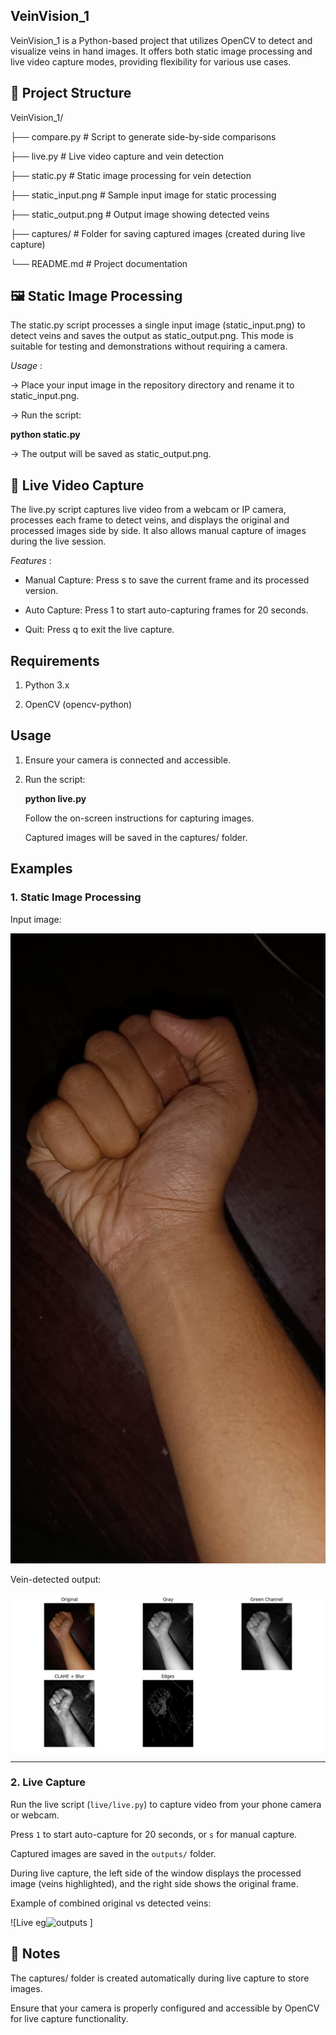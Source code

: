 ## VeinVision_1

VeinVision_1 is a Python-based project that utilizes OpenCV to detect and visualize veins in hand images. It offers both static image processing and live video capture modes, providing flexibility for various use cases.

## 📂 Project Structure
VeinVision_1/

├── compare.py                                               # Script to generate side-by-side comparisons

├── live.py                                                # Live video capture and vein detection

├── static.py                                              # Static image processing for vein detection

├── static_input.png                                       # Sample input image for static processing

├── static_output.png                                      # Output image showing detected veins

├── captures/                                              # Folder for saving captured images (created during live capture)

└── README.md                                              # Project documentation


## 🖼 Static Image Processing

The static.py script processes a single input image (static_input.png) to detect veins and saves the output as static_output.png. This mode is suitable for testing and demonstrations without requiring a camera.


 *Usage* :

-> Place your input image in the repository directory and rename it to static_input.png.

-> Run the script:

  **python static.py**


-> The output will be saved as static_output.png.


## 🎥 Live Video Capture

The live.py script captures live video from a webcam or IP camera, processes each frame to detect veins, and displays the original and processed images side by side. It also allows manual capture of images during the live session.

 *Features* :

* Manual Capture: Press s to save the current frame and its processed version.

* Auto Capture: Press 1 to start auto-capturing frames for 20 seconds.

* Quit: Press q to exit the live capture.

## Requirements

1. Python 3.x

2. OpenCV (opencv-python)


## Usage

1. Ensure your camera is connected and accessible.

2. Run the script:

   **python live.py**


   Follow the on-screen instructions for capturing images.

   Captured images will be saved in the captures/ folder.



## Examples

### 1. Static Image Processing
Input image:

![Input Example](static_input.png)

Vein-detected output:

![Output Example](static_output.png)

---

### 2. Live Capture
Run the live script (`live/live.py`) to capture video from your phone camera or webcam.  

Press `1` to start auto-capture for 20 seconds, or `s` for manual capture.  

Captured images are saved in the `outputs/` folder.

During live capture, the left side of the window displays the processed image (veins highlighted), and the right side shows the original frame.


Example of combined original vs detected veins:

![Live eg<img width="1280" height="1440" alt="outputs" src="https://github.com/user-attachments/assets/cdf1f9d7-a333-4cf4-afe1-d384a1668afc" />
]










## 📌 Notes

The captures/ folder is created automatically during live capture to store images.

Ensure that your camera is properly configured and accessible by OpenCV for live capture functionality.









